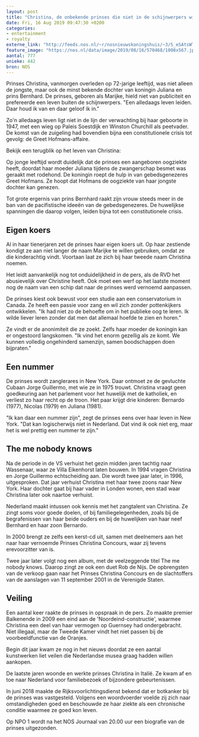```yaml
---
layout: post
title: "Christina, de onbekende prinses die niet in de schijnwerpers wilde"
date: Fri, 16 Aug 2019 09:47:30 +0200
categories: 
- entertainment 
- royalty 
externe_link: "http://feeds.nos.nl/~r/nosnieuwskoningshuis/~3/S_eSAtsWTxs/2297731"
feature_image: "https://nos.nl/data/image/2019/08/16/570468/1008x567.jpg"
aantal: 777
unieke: 442
bron: NOS
---
```


<p>Prinses Christina, vanmorgen overleden op 72-jarige leeftijd, was niet alleen de jongste, maar ook de minst bekende dochter van koningin Juliana en prins Bernhard. De prinses, geboren als Marijke, hield niet van publiciteit en prefereerde een leven buiten de schijnwerpers. "Een alledaags leven leiden. Daar houd ik van en daar geloof ik in."</p>
<p>Zo'n alledaags leven ligt niet in de lijn der verwachting bij haar geboorte in 1947, met een wieg op Paleis Soestdijk en Winston Churchill als peetvader. De komst van de zuigeling had bovendien bijna een constitutionele crisis tot gevolg: de Greet Hofmans-affaire.</p>
<p>Bekijk een terugblik op het leven van Christina:</p>
<p>Op jonge leeftijd wordt duidelijk dat de prinses een aangeboren oogziekte heeft, doordat haar moeder Juliana tijdens de zwangerschap besmet was geraakt met rodehond. De koningin roept de hulp in van gebedsgenezeres Greet Hofmans. Ze hoopt dat Hofmans de oogziekte van haar jongste dochter kan genezen.</p>
<p>Tot grote ergernis van prins Bernhard raakt zijn vrouw steeds meer in de ban van de pacifistische ideeën van de gebedsgenezeres. De huwelijkse spanningen die daarop volgen, leiden bijna tot een constitutionele crisis.</p>
<h2>Eigen koers</h2>
<p>Al in haar tienerjaren zet de prinses haar eigen koers uit. Op haar zestiende kondigt ze aan niet langer de naam Marijke te willen gebruiken, omdat ze die kinderachtig vindt. Voortaan laat ze zich bij haar tweede naam Christina noemen.</p>
<p>Het leidt aanvankelijk nog tot onduidelijkheid in de pers, als de RVD het abusievelijk over Christine heeft. Ook moet een werf op het laatste moment nog de naam van een schip dat naar de prinses werd vernoemd aanpassen.</p>
<p>De prinses kiest ook bewust voor een studie aan een conservatorium in Canada. Ze heeft een passie voor zang en wil zich zonder pottenkijkers ontwikkelen. "Ik had niet zo de behoefte om in het publieke oog te leren. Ik wilde liever leren zonder dat men dat allemaal hoefde te zien en horen."</p>
<p>Ze vindt er de anonimiteit die ze zoekt. Zelfs haar moeder de koningin kan er ongestoord langskomen. "Ik vind het enorm gezellig als ze komt. We kunnen volledig ongehinderd samenzijn, samen boodschappen doen bijpraten."</p>
<h2>Een nummer</h2>
<p>De prinses wordt zanglerares in New York. Daar ontmoet ze de gevluchte Cubaan Jorge Guillermo, met wie ze in 1975 trouwt. Christina vraagt geen goedkeuring aan het parlement voor het huwelijk met de katholiek, en verliest zo haar recht op de troon. Het paar krijgt drie kinderen: Bernardo (1977), Nicolas (1979) en Juliana (1981).</p>
<p>"Ik kan daar een nummer zijn", zegt de prinses eens over haar leven in New York. "Dat kan logischerwijs niet in Nederland. Dat vind ik ook niet erg, maar het is wel prettig een nummer te zijn."</p>
<h2>The me nobody knows</h2>
<p>Na de periode in de VS verhuist het gezin midden jaren tachtig naar Wassenaar, waar ze Villa Eikenhorst laten bouwen. In 1994 vragen Christina en Jorge Guillermo echtscheiding aan. Die wordt twee jaar later, in 1996, uitgesproken. Dat jaar verhuist Christina met haar twee zoons naar New York. Haar dochter gaat bij haar vader in Londen wonen, een stad waar Christina later ook naartoe verhuist.</p>
<p>Nederland maakt intussen ook kennis met het zangtalent van Christina. Ze zingt soms voor goede doelen, of bij familiegelegenheden, zoals bij de begrafenissen van haar beide ouders en bij de huwelijken van haar neef Bernhard en haar zoon Bernardo.</p>
<p>In 2000 brengt ze zelfs een kerst-cd uit, samen met deelnemers aan het naar haar vernoemde Prinses Christina Concours, waar zij tevens erevoorzitter van is.</p>
<p>Twee jaar later volgt nog een album, met de veelzeggende titel The me nobody knows. Daarop zingt ze ook een duet Rob de Nijs. De opbrengsten van de verkoop gaan naar het Prinses Christina Concours en de slachtoffers van de aanslagen van 11 september 2001 in de Verenigde Staten.</p>
<h2>Veiling</h2>
<p>Een aantal keer raakte de prinses in opspraak in de pers. Zo maakte premier Balkenende in 2009 een eind aan de 'Noordeind-constructie', waarmee Christina een deel van haar vermogen op Guernsey had ondergebracht. Niet illegaal, maar de Tweede Kamer vindt het niet passen bij de voorbeeldfunctie van de Oranjes.</p>
<p>Begin dit jaar kwam ze nog in het nieuws doordat ze een aantal kunstwerken liet veilen die Nederlandse musea graag hadden willen aankopen.</p>
<p>De laatste jaren woonde en werkte prinses Christina in Italië. Ze kwam af en toe naar Nederland voor familiebezoek of bijzondere gebeurtenissen.</p>
<p>In juni 2018 maakte de Rijksvoorlichtingsdienst bekend dat er botkanker bij de prinses was vastgesteld. Volgens een woordvoerder voelde zij zich naar omstandigheden goed en beschouwde ze haar ziekte als een chronische conditie waarmee ze goed kon leven.</p>
<p>Op NPO 1 wordt na het NOS Journaal van 20.00 uur een biografie van de prinses uitgezonden.</p><img src="http://feeds.feedburner.com/~r/nosnieuwskoningshuis/~4/S_eSAtsWTxs" height="1" width="1" alt=""/>
